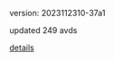 version: 2023112310-37a1

updated 249 avds

[details](https://github.com/0x74f917491bfa7ebfa379/ali_avd_db/blob/master/change_log/2023/11/23/10/37a1.txt)